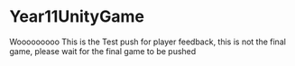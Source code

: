 # Year11UnityGame
Wooooooooo
This is the Test push for player feedback, this is not the final game, please wait for the final game to be pushed
